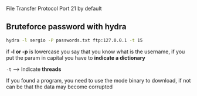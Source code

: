 File Transfer Protocol
Port 21 by default

## Bruteforce password with hydra
````bash
hydra -l sergio -P passwords.txt ftp:127.0.0.1 -t 15
````

if **-l or -p** is lowercase you say that you know what is the username, if you put the param in capital you have to **indicate a dictionary**

``-t`` --> Indicate **threads**

If you found a program, you need to use the mode binary to download, if not can be that the data may become corrupted